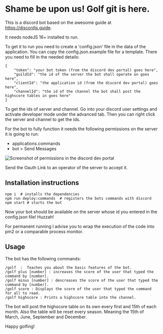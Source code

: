 # Shame be upon us! Golf git is here.

This is a discord bot based on the awesome guide at https://discordjs.guide.

It needs nodeJS 16+ installed to run.

To get it to run you need to create a 'config.json' file in the data of the application.
You can copy the config.json.example file for a template.
There you need to fill in the needed details:

```
{
    "token": "your bot token (from the discord dev portal) goes here",
    "guildId": "the id of the server the bot shall operate on goes here",
    "clientId": "the application id (from the discord dev portal) goes here",
    "channelId": "the id of the channel the bot shall post the highscore tables in goes here"
}
```

To get the ids of server and channel. Go into your discord user settings and activate developer mode under the advanced tab.
Then you can right click the server and channel to get the ids.

For the bot to fully function it needs the following permissions on the server it is going to run:

* applications.commands
* bot > Send Messages

![Screenshot of permissions in the discord dev portal](https://i.imgur.com/broHKxN.png)

Send the Oauth Link to an operator of the server to accept it. 

## Installation instructions

```
npm i  # installs the dependencies
npm run deploy:commands  # registers the bots commands with discord
npm start # starts the bot
```

Now your bot should be available on the server whose id you entered in the config.json file! Huzzah!

For permanent running I advise you to wrap the execution of the code into pm2 or a comparable process monitor.

## Usage

The bot has the following commands:

```
/golf  :  Teaches you about the basic features of the bot.
/golf plus [number] : increases the score of the user that typed the command by [number].
/golf minus [number] : dencreases the score of the user that typed the command by [number].
/golf score : Displays the score of the user that typed the command for all to read.
/golf highscore : Prints a highscore table into the channel.
```

The bot will post the highscore table on its own every first and 15th of each month.
Also the table will be reset every season. Meaning the 15th of March, June, September and December.

Happy golfing!